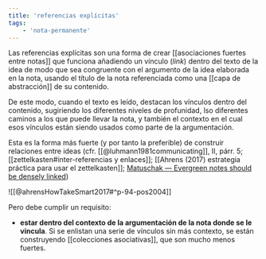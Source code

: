 ```yaml
---
title: 'referencias explícitas'
tags:
    - 'nota-permanente'
---
```

Las referencias explícitas son una forma de crear [[asociaciones fuertes entre notas]] que funciona añadiendo un vínculo (*link*) dentro del texto de la idea de modo que sea congruente con el argumento de la idea elaborada en la nota, usando el título de la nota referenciada como una [[capa de abstracción]] de su contenido.

De este modo, cuando el texto es leído, destacan los vínculos dentro del contenido, sugiriendo los diferentes niveles de profunidad, lso diferentes caminos a los que puede llevar la nota, y también el contexto en el cual esos vínculos están siendo usados como parte de la argumentación.

Esta es la forma más fuerte (y por tanto la preferible) de construir relaciones entre ideas (cfr. [[@luhmann1981communicating]], II, párr. 5; [[zettelkasten#inter-referencias y enlaces]]; [[Ahrens (2017) estrategia práctica para usar el zettelkasten]]; [Matuschak — Evergreen notes should be densely linked](https://notes.andymatuschak.org/z2HUE4ABbQjUNjrNemvkTCsLa1LPDRuwh1tXC))

![[@ahrensHowTakeSmart2017#^p-94-pos2004]]

Pero debe cumplir un requisito:

- **estar dentro del contexto de la argumentación de la nota donde se le vincula**. Si se enlistan una serie de vínculos sin más contexto, se están construyendo [[colecciones asociativas]], que son mucho menos fuertes.